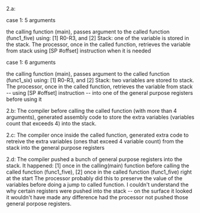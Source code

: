 2.a: 

case 1: 5 arguments

the calling function (main), passes argument to the called function (func1_five) using: 
[1] R0-R3, and 
[2] Stack: one of the variable is stored in the stack. The processor, once in the called function, 
retrieves the variable from stack using [SP #offset] instruction when it is needed

case 1: 6 arguments

the calling function (main), passes argument to the called function (func1_six) using: 
[1] R0-R3, and 
[2] Stack: two variables are stored to stack. The processor, once in the called function, 
retrieves the variable from stack  -- using [SP #offset] instruction -- into one of the general purpose
registers before using it

2.b: The compiler before calling the called function (with more than 4 arguments), generated assembly code
to store the extra variables (variables count that exceeds 4) into the stack.

2.c: The compiler once inside the called function, generated extra code to retreive the extra variables (ones that exceed 4 variable count)
from the stack into the general purpose registers

2.d: The compiler pushed a bunch of general purpose registers into the stack. It happened:
[1] once in the calling(main) function before calling the called function (func1_five),
[2] once in the called function (func1_five) right at the start
The processor probably did this to preserve the value of the variables before doing a jump to called function.
I couldn't understand the why certain registers were pushed into the stack -- on the surface it looked it wouldn't have
made any difference had the processor not pushed those general porpose registers.